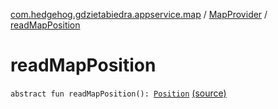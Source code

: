 [com.hedgehog.gdzietabiedra.appservice.map](../index.md) / [MapProvider](index.md) / [readMapPosition](./read-map-position.md)

# readMapPosition

`abstract fun readMapPosition(): `[`Position`](../../com.github.asvid.biedra.domain/-position/index.md) [(source)](https://github.com/asvid/GdzieTaBiedra/tree/master/app/src/main/java/com/hedgehog/gdzietabiedra/appservice/map/MapProvider.kt#L15)